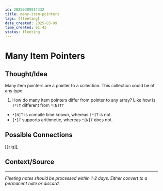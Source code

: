 ```yaml
---
id: 20250309014332
title: many-item-pointers
tags: [fleeting]
date_created: 2025-03-09
time_created: 01:43
status: fleeting
---
```

# Many Item Pointers

## Thought/Idea
	
Many item pointers are a pointer to a collection. This collection could be of any type.
1. How do many item pointers differ from pointer to any array? Like how is `[*]T` different from `*[N]T?`
  - `*[N]T` is compile time known, whereas `[*]T` is not.
  - `[*]T` supports arithmetic, whereas `*[N]T` does not.
  
## Possible Connections
[[zig]], 

## Context/Source
<!--  Where did this idea originate from? -->

---
*Fleeting notes should be processed within 1-2 days. Either convert to a permanent note or discard.*